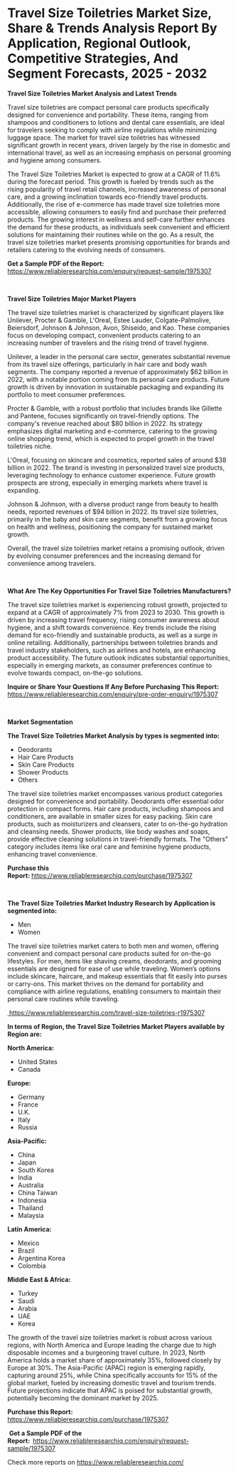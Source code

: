 <p><h1>Travel Size Toiletries Market Size, Share & Trends Analysis Report By Application, Regional Outlook, Competitive Strategies, And Segment Forecasts, 2025 - 2032</h1></p><p><strong>Travel Size Toiletries Market Analysis and Latest Trends</strong></p>
<p><p>Travel size toiletries are compact personal care products specifically designed for convenience and portability. These items, ranging from shampoos and conditioners to lotions and dental care essentials, are ideal for travelers seeking to comply with airline regulations while minimizing luggage space. The market for travel size toiletries has witnessed significant growth in recent years, driven largely by the rise in domestic and international travel, as well as an increasing emphasis on personal grooming and hygiene among consumers.</p><p>The Travel Size Toiletries Market is expected to grow at a CAGR of 11.6% during the forecast period. This growth is fueled by trends such as the rising popularity of travel retail channels, increased awareness of personal care, and a growing inclination towards eco-friendly travel products. Additionally, the rise of e-commerce has made travel size toiletries more accessible, allowing consumers to easily find and purchase their preferred products. The growing interest in wellness and self-care further enhances the demand for these products, as individuals seek convenient and efficient solutions for maintaining their routines while on the go. As a result, the travel size toiletries market presents promising opportunities for brands and retailers catering to the evolving needs of consumers.</p></p>
<p><strong>Get a Sample PDF of the Report:&nbsp;</strong> <a href="https://www.reliableresearchiq.com/enquiry/request-sample/1975307?utm_campaign=3200&utm_medium=2&utm_source=Github&utm_content=ia&utm_term=05042025&utm_id=travel-size-toiletries">https://www.reliableresearchiq.com/enquiry/request-sample/1975307</a></p>
<p>&nbsp;</p>
<p><strong>Travel Size Toiletries Major Market Players</strong></p>
<p><p>The travel size toiletries market is characterized by significant players like Unilever, Procter & Gamble, L'Oreal, Estee Lauder, Colgate-Palmolive, Beiersdorf, Johnson & Johnson, Avon, Shiseido, and Kao. These companies focus on developing compact, convenient products catering to an increasing number of travelers and the rising trend of travel hygiene.</p><p>Unilever, a leader in the personal care sector, generates substantial revenue from its travel size offerings, particularly in hair care and body wash segments. The company reported a revenue of approximately $62 billion in 2022, with a notable portion coming from its personal care products. Future growth is driven by innovation in sustainable packaging and expanding its portfolio to meet consumer preferences.</p><p>Procter & Gamble, with a robust portfolio that includes brands like Gillette and Pantene, focuses significantly on travel-friendly options. The company's revenue reached about $80 billion in 2022. Its strategy emphasizes digital marketing and e-commerce, catering to the growing online shopping trend, which is expected to propel growth in the travel toiletries niche.</p><p>L'Oreal, focusing on skincare and cosmetics, reported sales of around $38 billion in 2022. The brand is investing in personalized travel size products, leveraging technology to enhance customer experience. Future growth prospects are strong, especially in emerging markets where travel is expanding.</p><p>Johnson & Johnson, with a diverse product range from beauty to health needs, reported revenues of $94 billion in 2022. Its travel size toiletries, primarily in the baby and skin care segments, benefit from a growing focus on health and wellness, positioning the company for sustained market growth.</p><p>Overall, the travel size toiletries market retains a promising outlook, driven by evolving consumer preferences and the increasing demand for convenience among travelers.</p></p>
<p>&nbsp;</p>
<p><strong>What Are The Key Opportunities For Travel Size Toiletries Manufacturers?</strong></p>
<p><p>The travel size toiletries market is experiencing robust growth, projected to expand at a CAGR of approximately 7% from 2023 to 2030. This growth is driven by increasing travel frequency, rising consumer awareness about hygiene, and a shift towards convenience. Key trends include the rising demand for eco-friendly and sustainable products, as well as a surge in online retailing. Additionally, partnerships between toiletries brands and travel industry stakeholders, such as airlines and hotels, are enhancing product accessibility. The future outlook indicates substantial opportunities, especially in emerging markets, as consumer preferences continue to evolve towards compact, on-the-go solutions.</p></p>
<p><strong>Inquire or Share Your Questions If Any Before Purchasing This Report:</strong> <a href="https://www.reliableresearchiq.com/enquiry/pre-order-enquiry/1975307?utm_campaign=3200&utm_medium=2&utm_source=Github&utm_content=ia&utm_term=05042025&utm_id=travel-size-toiletries">https://www.reliableresearchiq.com/enquiry/pre-order-enquiry/1975307</a></p>
<p>&nbsp;</p>
<p><strong>Market Segmentation</strong></p>
<p><strong>The Travel Size Toiletries Market Analysis by types is segmented into:</strong></p>
<p><ul><li>Deodorants</li><li>Hair Care Products</li><li>Skin Care Products</li><li>Shower Products</li><li>Others</li></ul></p>
<p><p>The travel size toiletries market encompasses various product categories designed for convenience and portability. Deodorants offer essential odor protection in compact forms. Hair care products, including shampoos and conditioners, are available in smaller sizes for easy packing. Skin care products, such as moisturizers and cleansers, cater to on-the-go hydration and cleansing needs. Shower products, like body washes and soaps, provide effective cleaning solutions in travel-friendly formats. The "Others" category includes items like oral care and feminine hygiene products, enhancing travel convenience.</p></p>
<p><strong>Purchase this Report:&nbsp;</strong><a href="https://www.reliableresearchiq.com/purchase/1975307?utm_campaign=3200&utm_medium=2&utm_source=Github&utm_content=ia&utm_term=05042025&utm_id=travel-size-toiletries">https://www.reliableresearchiq.com/purchase/1975307</a></p>
<p>&nbsp;</p>
<p><strong>The Travel Size Toiletries Market Industry Research by Application is segmented into:</strong></p>
<p><ul><li>Men</li><li>Women</li></ul></p>
<p><p>The travel size toiletries market caters to both men and women, offering convenient and compact personal care products suited for on-the-go lifestyles. For men, items like shaving creams, deodorants, and grooming essentials are designed for ease of use while traveling. Women’s options include skincare, haircare, and makeup essentials that fit easily into purses or carry-ons. This market thrives on the demand for portability and compliance with airline regulations, enabling consumers to maintain their personal care routines while traveling.</p></p>
<p><a href="https://www.reliableresearchiq.com/travel-size-toiletries-r1975307?utm_campaign=3200&utm_medium=2&utm_source=Github&utm_content=ia&utm_term=05042025&utm_id=travel-size-toiletries">&nbsp;https://www.reliableresearchiq.com/travel-size-toiletries-r1975307</a></p>
<p><strong>In terms of Region, the Travel Size Toiletries Market Players available by Region are:</strong></p>
<p>
    <p> <strong> North America: </strong>
        <ul>
            <li>United States</li>
            <li>Canada</li>
        </ul>
        </p> 
    <p> <strong> Europe: </strong>
        <ul>
            <li>Germany</li>
            <li>France</li>
            <li>U.K.</li>
            <li>Italy</li>
            <li>Russia</li>
        </ul>
        </p> 
    <p> <strong> Asia-Pacific: </strong>
        <ul>
            <li>China</li>
            <li>Japan</li>
            <li>South Korea</li>
            <li>India</li>
            <li>Australia</li>
            <li>China Taiwan</li>
            <li>Indonesia</li>
            <li>Thailand</li>
            <li>Malaysia</li>
        </ul>
        </p> 
    <p> <strong> Latin America: </strong>
        <ul>
            <li>Mexico</li>
            <li>Brazil</li>
            <li>Argentina Korea</li>
            <li>Colombia</li>
        </ul>
        </p> 
    <p> <strong> Middle East & Africa: </strong>
        <ul>
            <li>Turkey</li>
            <li>Saudi</li>
            <li>Arabia</li>
            <li>UAE</li>
            <li>Korea</li>
        </ul>
    </p>
    </p>
<p><p>The growth of the travel size toiletries market is robust across various regions, with North America and Europe leading the charge due to high disposable incomes and a burgeoning travel culture. In 2023, North America holds a market share of approximately 35%, followed closely by Europe at 30%. The Asia-Pacific (APAC) region is emerging rapidly, capturing around 25%, while China specifically accounts for 15% of the global market, fueled by increasing domestic travel and tourism trends. Future projections indicate that APAC is poised for substantial growth, potentially becoming the dominant market by 2025.</p></p>
<p><strong>Purchase this Report: </strong><a href="https://www.reliableresearchiq.com/purchase/1975307?utm_campaign=3200&utm_medium=2&utm_source=Github&utm_content=ia&utm_term=05042025&utm_id=travel-size-toiletries">https://www.reliableresearchiq.com/purchase/1975307</a></p>
<p>&nbsp;<strong>Get a Sample PDF of the Report:&nbsp;&nbsp;</strong><a href="https://www.reliableresearchiq.com/enquiry/request-sample/1975307?utm_campaign=3200&utm_medium=2&utm_source=Github&utm_content=ia&utm_term=05042025&utm_id=travel-size-toiletries">https://www.reliableresearchiq.com/enquiry/request-sample/1975307</a></p>
<p><strong></strong></p>
<p>Check more reports on <a href="https://www.reliableresearchiq.com/?utm_campaign=3200&utm_medium=2&utm_source=Github&utm_content=ia&utm_term=05042025&utm_id=travel-size-toiletries">https://www.reliableresearchiq.com/</a></p>